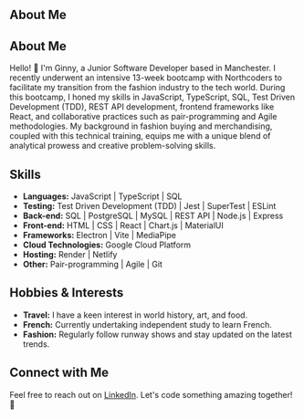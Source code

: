 ## About Me

## About Me

Hello! 👋 I'm Ginny, a Junior Software Developer based in Manchester. 
I recently underwent an intensive 13-week bootcamp with Northcoders to facilitate my transition from the fashion industry to the tech world. 
During this bootcamp, I honed my skills in JavaScript, TypeScript, SQL, Test Driven Development (TDD), REST API development, frontend frameworks like React, and collaborative practices such as pair-programming and Agile methodologies. 
My background in fashion buying and merchandising, coupled with this technical training, equips me with a unique blend of analytical prowess and creative problem-solving skills. 

## Skills

- **Languages:** JavaScript | TypeScript | SQL
- **Testing:** Test Driven Development (TDD) | Jest | SuperTest | ESLint
- **Back-end:** SQL | PostgreSQL | MySQL | REST API | Node.js | Express
- **Front-end:** HTML | CSS | React | Chart.js | MaterialUI
- **Frameworks:** Electron | Vite | MediaPipe
- **Cloud Technologies:** Google Cloud Platform
- **Hosting:** Render | Netlify
- **Other:** Pair-programming | Agile | Git

## Hobbies & Interests

- **Travel:** I have a keen interest in world history, art, and food.
- **French:** Currently undertaking independent study to learn French.
- **Fashion:** Regularly follow runway shows and stay updated on the latest trends.

## Connect with Me

Feel free to reach out on [LinkedIn](https://www.linkedin.com/in/ginny-truong-659051197/). Let's code something amazing together! 🚀

